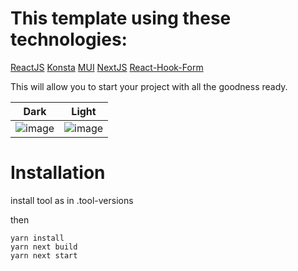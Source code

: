 # This template using these technologies:
[ReactJS](https://github.com/facebook/react)
[Konsta](https://github.com/konstaui/konsta)
[MUI](https://github.com/mui/material-ui)
[NextJS](https://github.com/vercel/next.js)
[React-Hook-Form](https://github.com/react-hook-form/react-hook-form)

This will allow you to start your project with all the goodness ready.


Dark             |  Light
:-------------------------:|:-------------------------:
![image](https://user-images.githubusercontent.com/520990/207330228-e31194ca-6024-446e-8f7a-c7f8c065fe9a.png) |  ![image](https://user-images.githubusercontent.com/520990/207331178-3fe51ab6-2c9d-4930-b220-5acb5ec79b66.png)

# Installation
install tool as in .tool-versions

then
```
yarn install
yarn next build
yarn next start
```
